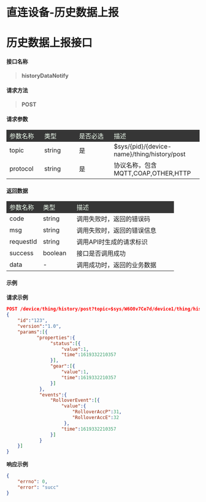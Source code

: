 # **直连设备-历史数据上报**  

# **历史数据上报接口**  

#### **接口名称**

> **historyDataNotify**

#### **请求方法**  

> **POST**

#### **请求参数**  

<table style="text-align: left">
    <tr style="background-color:#363636; color:#F0FFF0;">
        <td width="18%">参数名称</td>
        <td width="18%">类型</td>
        <td width="18%">是否必选</td>
        <td>描述</td>
    </tr>
    <tr>
        <td>topic</td>
        <td>string</td>
        <td>是</td>
        <td>$sys/{pid}/{device-name}/thing/history/post</td>
    </tr>
    <tr>
        <td>protocol</td>
        <td>string</td>
        <td>是</td>
        <td>协议名称，包含MQTT,COAP,OTHER,HTTP</td>
    </tr>
</table>

#### **返回数据**  

<table style="text-align: left">
    <tr style="background-color:#363636; color:#F0FFF0;">
        <td width="20%">参数名称</td>
        <td width="20%">类型</td>
        <td>描述</td>
    </tr>
    <tr>
        <td>code</td>
        <td>string</td>
        <td>调用失败时，返回的错误码</td>
    </tr>
    <tr>
        <td>msg</td>
        <td>string</td>
        <td>调用失败时，返回的错误信息</td>
    </tr>
    <tr>
        <td>requestId</td>
        <td>string</td>
        <td>调用API时生成的请求标识</td>
    </tr>
    <tr>
        <td>success</td>
        <td>boolean</td>
        <td>接口是否调用成功</td>
    </tr>
    <tr>
        <td>data</td>
        <td>-</td>
        <td>调用成功时，返回的业务数据</td>
    </tr>
</table>

#### **示例**
  
**请求示例**  

````json
POST /device/thing/history/post?topic=$sys/W6O8v7Ce7d/device1/thing/history/post&protocol=http
{
    "id":"123",
    "version":"1.0",
    "params":[{
           "properties":{
                "status":[{
                    "value":1,
                    "time":1619332210357
                }],
                "gear":[{
                    "value":1,
                    "time":1619332210357
                }]
            },
            "events":{
                "RolloverEvent":[{
                    "value":{
                        "RolloverAccP":31,
                        "RolloverAccE":32
                     },
                    "time":1619332210357
                }]
            }
    }]
}
````

**响应示例**  

````json
{
    "errno": 0,
    "error": "succ"
}
````
